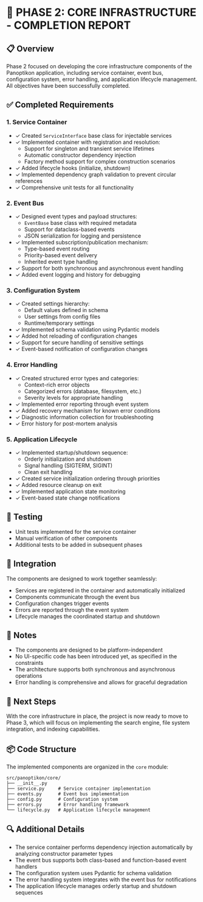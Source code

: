 # 🏁 PHASE 2: CORE INFRASTRUCTURE - COMPLETION REPORT

## 📋 Overview
Phase 2 focused on developing the core infrastructure components of the Panoptikon application, including service container, event bus, configuration system, error handling, and application lifecycle management. All objectives have been successfully completed.

## ✅ Completed Requirements

### 1. Service Container
- ✓ Created `ServiceInterface` base class for injectable services
- ✓ Implemented container with registration and resolution:
  - Support for singleton and transient service lifetimes
  - Automatic constructor dependency injection
  - Factory method support for complex construction scenarios
- ✓ Added lifecycle hooks (initialize, shutdown)
- ✓ Implemented dependency graph validation to prevent circular references
- ✓ Comprehensive unit tests for all functionality

### 2. Event Bus
- ✓ Designed event types and payload structures:
  - `EventBase` base class with required metadata
  - Support for dataclass-based events
  - JSON serialization for logging and persistence
- ✓ Implemented subscription/publication mechanism:
  - Type-based event routing
  - Priority-based event delivery
  - Inherited event type handling
- ✓ Support for both synchronous and asynchronous event handling
- ✓ Added event logging and history for debugging

### 3. Configuration System
- ✓ Created settings hierarchy:
  - Default values defined in schema
  - User settings from config files
  - Runtime/temporary settings
- ✓ Implemented schema validation using Pydantic models
- ✓ Added hot reloading of configuration changes
- ✓ Support for secure handling of sensitive settings
- ✓ Event-based notification of configuration changes

### 4. Error Handling
- ✓ Created structured error types and categories:
  - Context-rich error objects
  - Categorized errors (database, filesystem, etc.)
  - Severity levels for appropriate handling
- ✓ Implemented error reporting through event system
- ✓ Added recovery mechanism for known error conditions
- ✓ Diagnostic information collection for troubleshooting
- ✓ Error history for post-mortem analysis

### 5. Application Lifecycle
- ✓ Implemented startup/shutdown sequence:
  - Orderly initialization and shutdown
  - Signal handling (SIGTERM, SIGINT)
  - Clean exit handling
- ✓ Created service initialization ordering through priorities
- ✓ Added resource cleanup on exit
- ✓ Implemented application state monitoring
- ✓ Event-based state change notifications

## 🧪 Testing
- Unit tests implemented for the service container
- Manual verification of other components
- Additional tests to be added in subsequent phases

## 🔗 Integration
The components are designed to work together seamlessly:
- Services are registered in the container and automatically initialized
- Components communicate through the event bus
- Configuration changes trigger events
- Errors are reported through the event system
- Lifecycle manages the coordinated startup and shutdown

## 📝 Notes
- The components are designed to be platform-independent
- No UI-specific code has been introduced yet, as specified in the constraints
- The architecture supports both synchronous and asynchronous operations
- Error handling is comprehensive and allows for graceful degradation

## 🚀 Next Steps
With the core infrastructure in place, the project is now ready to move to Phase 3, which will focus on implementing the search engine, file system integration, and indexing capabilities.

## 📦 Code Structure
The implemented components are organized in the `core` module:
```
src/panoptikon/core/
├── __init__.py
├── service.py     # Service container implementation
├── events.py      # Event bus implementation
├── config.py      # Configuration system
├── errors.py      # Error handling framework
└── lifecycle.py   # Application lifecycle management
```

## 🔍 Additional Details
- The service container performs dependency injection automatically by analyzing constructor parameter types
- The event bus supports both class-based and function-based event handlers
- The configuration system uses Pydantic for schema validation
- The error handling system integrates with the event bus for notifications
- The application lifecycle manages orderly startup and shutdown sequences 